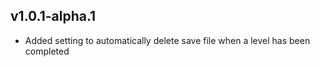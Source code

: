 ## v1.0.1-alpha.1

* Added setting to automatically delete save file when a level has been completed